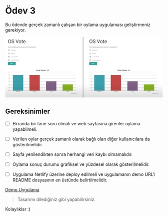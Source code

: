 # Ödev 3

Bu ödevde gerçek zamanlı çalışan bir oylama uygulaması geliştirmeniz gerekiyor.

![preview](./figures/preview.png)


## Gereksinimler

- [ ] Ekranda bir tane soru olmalı ve web sayfasına girenler oylama yapabilmeli.
- [ ] Verilen oylar gerçek zamanlı olarak bağlı olan diğer kullanıcılara da gösterilmelidir.
- [ ] Sayfa yenilendikten sonra herhangi veri kaybı olmamalıdır.
- [ ] Oylama sonuç durumu grafiksel ve yüzdesel olarak gösterilmelidir.
- [ ] Uygulama Netlify üzerine deploy edilmeli ve uygulamanın demo URL'i README dosyasının en üstünde belirtilmelidir.


[Demo Uygulama](https://www.youtube.com/watch?v=M0s6DLpcSn0)

> Tasarımı dilediğiniz gibi yapabilirsiniz.


Kolaylıklar :)